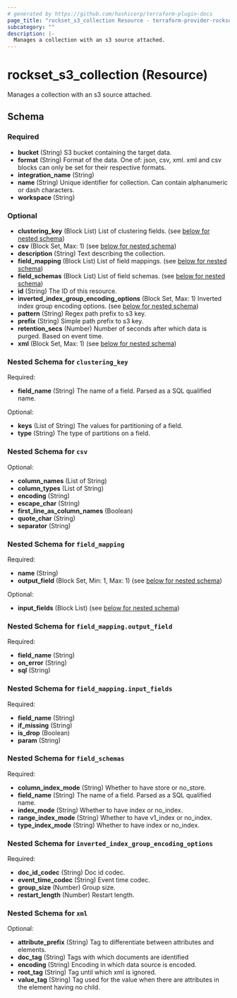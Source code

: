 ```yaml
---
# generated by https://github.com/hashicorp/terraform-plugin-docs
page_title: "rockset_s3_collection Resource - terraform-provider-rockset"
subcategory: ""
description: |-
  Manages a collection with an s3 source attached.
---
```


# rockset_s3_collection (Resource)

Manages a collection with an s3 source attached.



<!-- schema generated by tfplugindocs -->
## Schema

### Required

- **bucket** (String) S3 bucket containing the target data.
- **format** (String) Format of the data. One of: json, csv, xml. xml and csv blocks can only be set for their respective formats.
- **integration_name** (String)
- **name** (String) Unique identifier for collection. Can contain alphanumeric or dash characters.
- **workspace** (String)

### Optional

- **clustering_key** (Block List) List of clustering fields. (see [below for nested schema](#nestedblock--clustering_key))
- **csv** (Block Set, Max: 1) (see [below for nested schema](#nestedblock--csv))
- **description** (String) Text describing the collection.
- **field_mapping** (Block List) List of field mappings. (see [below for nested schema](#nestedblock--field_mapping))
- **field_schemas** (Block List) List of field schemas. (see [below for nested schema](#nestedblock--field_schemas))
- **id** (String) The ID of this resource.
- **inverted_index_group_encoding_options** (Block Set, Max: 1) Inverted index group encoding options. (see [below for nested schema](#nestedblock--inverted_index_group_encoding_options))
- **pattern** (String) Regex path prefix to s3 key.
- **prefix** (String) Simple path prefix to s3 key.
- **retention_secs** (Number) Number of seconds after which data is purged. Based on event time.
- **xml** (Block Set, Max: 1) (see [below for nested schema](#nestedblock--xml))

<a id="nestedblock--clustering_key"></a>
### Nested Schema for `clustering_key`

Required:

- **field_name** (String) The name of a field. Parsed as a SQL qualified name.

Optional:

- **keys** (List of String) The values for partitioning of a field.
- **type** (String) The type of partitions on a field.


<a id="nestedblock--csv"></a>
### Nested Schema for `csv`

Optional:

- **column_names** (List of String)
- **column_types** (List of String)
- **encoding** (String)
- **escape_char** (String)
- **first_line_as_column_names** (Boolean)
- **quote_char** (String)
- **separator** (String)


<a id="nestedblock--field_mapping"></a>
### Nested Schema for `field_mapping`

Required:

- **name** (String)
- **output_field** (Block Set, Min: 1, Max: 1) (see [below for nested schema](#nestedblock--field_mapping--output_field))

Optional:

- **input_fields** (Block List) (see [below for nested schema](#nestedblock--field_mapping--input_fields))

<a id="nestedblock--field_mapping--output_field"></a>
### Nested Schema for `field_mapping.output_field`

Required:

- **field_name** (String)
- **on_error** (String)
- **sql** (String)


<a id="nestedblock--field_mapping--input_fields"></a>
### Nested Schema for `field_mapping.input_fields`

Required:

- **field_name** (String)
- **if_missing** (String)
- **is_drop** (Boolean)
- **param** (String)



<a id="nestedblock--field_schemas"></a>
### Nested Schema for `field_schemas`

Required:

- **column_index_mode** (String) Whether to have store or no_store.
- **field_name** (String) The name of a field. Parsed as a SQL qualified name.
- **index_mode** (String) Whether to have index or no_index.
- **range_index_mode** (String) Whether to have v1_index or no_index.
- **type_index_mode** (String) Whether to have index or no_index.


<a id="nestedblock--inverted_index_group_encoding_options"></a>
### Nested Schema for `inverted_index_group_encoding_options`

Required:

- **doc_id_codec** (String) Doc id codec.
- **event_time_codec** (String) Event time codec.
- **group_size** (Number) Group size.
- **restart_length** (Number) Restart length.


<a id="nestedblock--xml"></a>
### Nested Schema for `xml`

Optional:

- **attribute_prefix** (String) Tag to differentiate between attributes and elements.
- **doc_tag** (String) Tags with which documents are identified
- **encoding** (String) Encoding in which data source is encoded.
- **root_tag** (String) Tag until which xml is ignored.
- **value_tag** (String) Tag used for the value when there are attributes in the element having no child.


